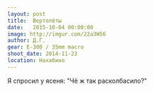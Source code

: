 ```yaml
---
layout: post
title:  Вертолёты
date:   2015-10-04 00:00:00
image: http://imgur.com/22a3W56
author: Д.Г.
gear: E-300 / 35mm macro
shoot_date: 2014-11-23
location: Нахабино
---
```


Я спросил у ясеня: "Чё ж так расколбасило?"
